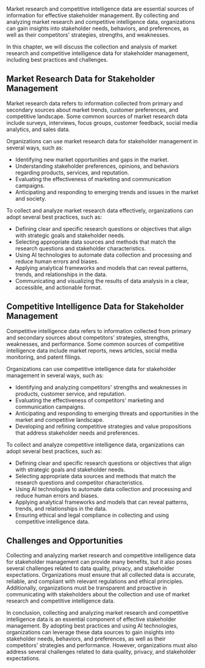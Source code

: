 
Market research and competitive intelligence data are essential sources of information for effective stakeholder management. By collecting and analyzing market research and competitive intelligence data, organizations can gain insights into stakeholder needs, behaviors, and preferences, as well as their competitors' strategies, strengths, and weaknesses.

In this chapter, we will discuss the collection and analysis of market research and competitive intelligence data for stakeholder management, including best practices and challenges.

Market Research Data for Stakeholder Management
-----------------------------------------------

Market research data refers to information collected from primary and secondary sources about market trends, customer preferences, and competitive landscape. Some common sources of market research data include surveys, interviews, focus groups, customer feedback, social media analytics, and sales data.

Organizations can use market research data for stakeholder management in several ways, such as:

* Identifying new market opportunities and gaps in the market.
* Understanding stakeholder preferences, opinions, and behaviors regarding products, services, and reputation.
* Evaluating the effectiveness of marketing and communication campaigns.
* Anticipating and responding to emerging trends and issues in the market and society.

To collect and analyze market research data effectively, organizations can adopt several best practices, such as:

* Defining clear and specific research questions or objectives that align with strategic goals and stakeholder needs.
* Selecting appropriate data sources and methods that match the research questions and stakeholder characteristics.
* Using AI technologies to automate data collection and processing and reduce human errors and biases.
* Applying analytical frameworks and models that can reveal patterns, trends, and relationships in the data.
* Communicating and visualizing the results of data analysis in a clear, accessible, and actionable format.

Competitive Intelligence Data for Stakeholder Management
--------------------------------------------------------

Competitive intelligence data refers to information collected from primary and secondary sources about competitors' strategies, strengths, weaknesses, and performance. Some common sources of competitive intelligence data include market reports, news articles, social media monitoring, and patent filings.

Organizations can use competitive intelligence data for stakeholder management in several ways, such as:

* Identifying and analyzing competitors' strengths and weaknesses in products, customer service, and reputation.
* Evaluating the effectiveness of competitors' marketing and communication campaigns.
* Anticipating and responding to emerging threats and opportunities in the market and competitive landscape.
* Developing and refining competitive strategies and value propositions that address stakeholder needs and preferences.

To collect and analyze competitive intelligence data, organizations can adopt several best practices, such as:

* Defining clear and specific research questions or objectives that align with strategic goals and stakeholder needs.
* Selecting appropriate data sources and methods that match the research questions and competitor characteristics.
* Using AI technologies to automate data collection and processing and reduce human errors and biases.
* Applying analytical frameworks and models that can reveal patterns, trends, and relationships in the data.
* Ensuring ethical and legal compliance in collecting and using competitive intelligence data.

Challenges and Opportunities
----------------------------

Collecting and analyzing market research and competitive intelligence data for stakeholder management can provide many benefits, but it also poses several challenges related to data quality, privacy, and stakeholder expectations. Organizations must ensure that all collected data is accurate, reliable, and compliant with relevant regulations and ethical principles. Additionally, organizations must be transparent and proactive in communicating with stakeholders about the collection and use of market research and competitive intelligence data.

In conclusion, collecting and analyzing market research and competitive intelligence data is an essential component of effective stakeholder management. By adopting best practices and using AI technologies, organizations can leverage these data sources to gain insights into stakeholder needs, behaviors, and preferences, as well as their competitors' strategies and performance. However, organizations must also address several challenges related to data quality, privacy, and stakeholder expectations.
